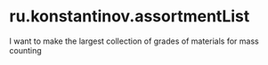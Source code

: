 # ru.konstantinov.assortmentList
I want to make the largest collection of grades of materials for mass counting

